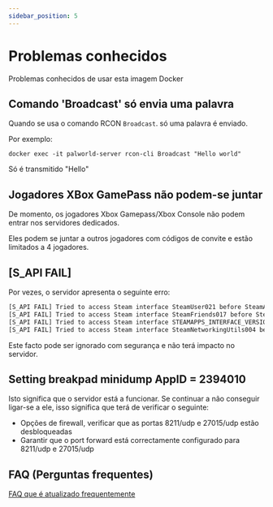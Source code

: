 ```yaml
---
sidebar_position: 5
---
```


# Problemas conhecidos

Problemas conhecidos de usar esta imagem Docker

## Comando 'Broadcast' só envia uma palavra

Quando se usa o comando RCON `Broadcast`. só uma palavra é enviado.

Por exemplo:

`docker exec -it palworld-server rcon-cli Broadcast "Hello world"`

Só é transmitido "Hello"

## Jogadores XBox GamePass não podem-se juntar

De momento, os jogadores Xbox Gamepass/Xbox Console não podem entrar nos servidores dedicados.

Eles podem se juntar a outros jogadores com códigos de convite e estão limitados a 4 jogadores.

## [S_API FAIL]

Por vezes, o servidor apresenta o seguinte erro:

```bash
[S_API FAIL] Tried to access Steam interface SteamUser021 before SteamAPI_Init succeeded.
[S_API FAIL] Tried to access Steam interface SteamFriends017 before SteamAPI_Init succeeded.
[S_API FAIL] Tried to access Steam interface STEAMAPPS_INTERFACE_VERSION008 before SteamAPI_Init succeeded.
[S_API FAIL] Tried to access Steam interface SteamNetworkingUtils004 before SteamAPI_Init succeeded.
```

Este facto pode ser ignorado com segurança e não terá impacto no servidor.

## Setting breakpad minidump AppID = 2394010

Isto significa que o servidor está a funcionar. Se continuar a não conseguir ligar-se a ele, isso significa que terá de verificar o seguinte:

- Opções de firewall, verificar que as portas 8211/udp e 27015/udp estão desbloqueadas
- Garantir que o port forward está correctamente configurado para 8211/udp e 27015/udp

## FAQ (Perguntas frequentes)

[FAQ que é atualizado frequentemente](https://gist.github.com/Toakan/3c78a577c21a21fcc5fa917f3021d70e#file-palworld-server-faq-community-md)
